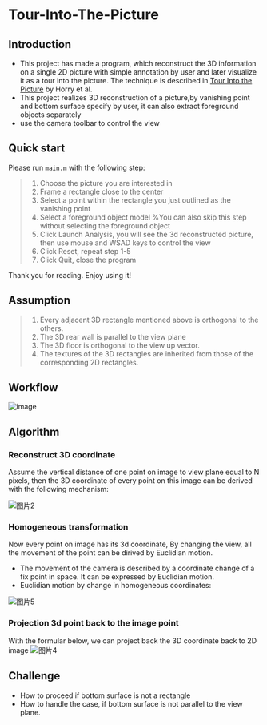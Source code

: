 # Tour-Into-The-Picture

<!-- ## Demo

https://user-images.githubusercontent.com/22386378/179780179-8f1c8389-f0b4-4ff0-9c4b-25f6dabf7ce4.mp4 -->

## Introduction
* This project has made a program, which reconstruct the 3D information on a single 2D picture with simple annotation by user and later visualize it as a tour into the picture. The technique is described in [Tour Into the Picture](http://graphics.cs.cmu.edu/courses/15-463/2011_fall/Papers/TIP.pdf) by Horry et al.
* This project realizes 3D reconstruction of a picture,by vanishing point and bottom surface specify by user, it can also extract foreground objects separately
* use the camera toolbar to control the view

## Quick start

Please run `main.m` with the following step:

> 1. Choose the picture you are interested in
> 2. Frame a rectangle close to the center
> 3. Select a point within the rectangle you just outlined as the vanishing point
> 4. Select a foreground object model %You can also skip this step without selecting the foreground object
> 5. Click Launch Analysis, you will see the 3d reconstructed picture, then use mouse and WSAD keys to control the view
> 6. Click Reset, repeat step 1-5
> 7. Click Quit, close the program

Thank you for reading. Enjoy using it!

## Assumption

> 1. Every adjacent 3D rectangle mentioned above is orthogonal to the others.
> 2. The 3D rear wall is  parallel to the view plane
> 3. The 3D floor is orthogonal to the view up vector.
> 4. The textures of the 3D rectangles are inherited from those of the corresponding 2D rectangles.


## Workflow
![image](https://drive.google.com/file/d/1He-Sj5Rhe8WkWUlj2DApxMyHWEsbarpu/view?usp=drive_link)
## Algorithm
### Reconstruct 3D coordinate
Assume the vertical distance of one point on image to view plane equal to N pixels, then the 3D coordinate of every point on this image can be derived with the following mechanism:


![图片2](https://user-images.githubusercontent.com/22386378/179795888-f3afb3fb-0f70-4aa6-b0b4-336de11155e6.png)

### Homogeneous transformation
Now every point on image has its 3d coordinate, By changing the view, all the movement of the point can be dirived by Euclidian motion.
* The movement of the camera is described by a coordinate change of a fix point in space. It can be expressed by Euclidian motion.
* Euclidian motion by change in homogeneous coordinates:

![图片5](https://user-images.githubusercontent.com/22386378/179748375-33276157-9c97-43fd-8a4f-215532bd64b5.png)


### Projection 3d point back to the image point
With the formular below, we can project back the 3D coordinate back to 2D image
![图片4](https://user-images.githubusercontent.com/22386378/179747828-ef1ea5a9-a7a9-49b6-8d0d-970c81e2e82d.png)

## Challenge
* How to proceed if bottom surface is not a rectangle
* How to handle the case, if bottom surface is not parallel to the view plane.

